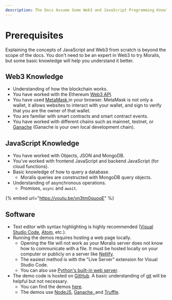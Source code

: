 ```yaml
---
description: The Docs Assume Some Web3 and JavaScript Programming Knowledge.
---
```


# Prerequisites

Explaining the concepts of JavaScript and Web3 from scratch is beyond the scope of the docs. You don't need to be an expert in Web3 to try Moralis, but some basic knowledge will help you understand it better. 

## Web3 Knowledge

* Understanding of how the blockchain works.
* You have worked with the Ethereum [Web3 API](https://web3js.readthedocs.io/en/v1.4.0/).
* You have used [MetaMask ](https://metamask.io)in your browser. MetaMask is not only a wallet, it allows websites to interact with your wallet, and sign to verify that you are the owner of that wallet.
* You are familiar with smart contracts and smart contract events.
* You have worked with different chains such as mainnet, testnet, or [Ganache](https://www.trufflesuite.com/ganache) (Ganache is your own local development chain).

## JavaScript Knowledge

* You have worked with Objects, JSON and MongoDB.
* You've worked with frontend JavaScript and backend JavaScript (for cloud functions).
* Basic knowledge of how to query a database. 
  * Moralis queries are constructed with MongoDB query objects.
* Understanding of asynchronous operations.
  * Promises, `async` and `await`.

{% embed url="https://youtu.be/vn3tm0quoqE" %}

## Software

* Text editor with syntax highlighting is highly recommended ([Visual Studio Code](https://code.visualstudio.com), [Atom](https://atom.io), etc.).
* Running the demos requires hosting a web page locally.
  * Opening the file will not work as your Moralis server does not know how to communicate with a file. It must be hosted locally on your computer or publicly on a server like [Netlify](https://www.netlify.com).
  * The easiest method is with the "Live Server" extension for Visual Studio Code.
  * You can also use [Python's built-in web server](https://wtmatter.com/python-simple-http-server/).
* The demo code is hosted on [GitHub](https://github.com). A basic understanding of [git](https://git-scm.com/doc) will be helpful but not necessary.
  * You can find the demos [here](https://github.com/MoralisWeb3/demo-apps).
  * The demos use [NodeJS](https://nodejs.org/en/),  [Ganache, ](https://www.trufflesuite.com/ganache)and [Truffle](https://www.trufflesuite.com/truffle).
